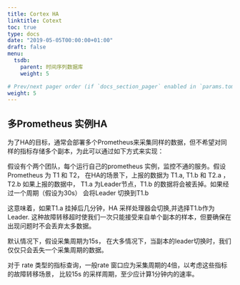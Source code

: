 ```yaml
---
title: Cortex HA 
linktitle: Cotext
toc: true
type: docs
date: "2019-05-05T00:00:00+01:00"
draft: false
menu:
  tsdb:
    parent: 时间序列数据库
    weight: 5

# Prev/next pager order (if `docs_section_pager` enabled in `params.toml`)
weight: 5
---
```


## 多Prometheus 实例HA

为了HA的目标，通常会部署多个Prometheus来采集同样的数据，但不希望对同样的指标存储多个副本，为此可以通过如下方式来实现：

假设有个两个团队，每个运行自己的prometheus 实例，监控不通的服务。假设 Prometheus 为
T1 和 T2， 在HA的场景下，上报的数据为 T1.a, T1.b 和 T2.a ，T2.b
如果上报的数据中， T1.a 为Leader节点，T1.b 的数据将会被丢掉。如果经过一个周期（假设为30s）
会将Leader 切换到T1.b

这意味着，如果T1.a 挂掉后几分钟，HA 采样处理器会切换,并选择T1.b作为Leader. 这种故障转移超时使我们一次只能接受来自单个副本的样本，但要确保在出现问题时不会丢弃太多数据。

默认情况下，假设采集周期为15s， 在大多情况下，当副本的leader切换时，我们仅仅只会丢失一个采集周期的数据。

对于 rate 类型的指标查询，一般rate 窗口应为采集周期的4倍，以考虑这些指标的故障转移场景，
比较15s 的采样周期，至少应计算1分钟内的速率。

